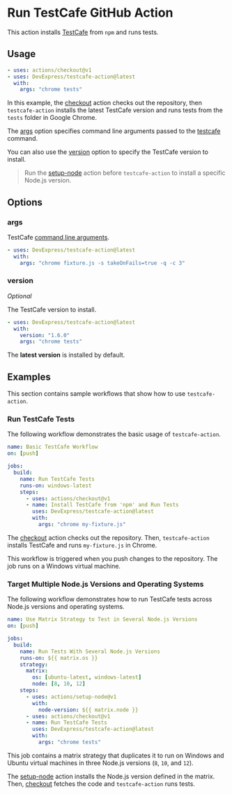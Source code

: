 # Run TestCafe GitHub Action

This action installs [TestCafe](https://github.com/DevExpress/testcafe) from `npm` and runs tests.

## Usage

```yaml
- uses: actions/checkout@v1
- uses: DevExpress/testcafe-action@latest
  with:
    args: "chrome tests"
```

In this example, the [checkout](https://github.com/actions/checkout) action checks out the repository, then `testcafe-action` installs the latest TestCafe version and runs tests from the `tests` folder in Google Chrome.

The [args](#args) option specifies command line arguments passed to the [testcafe](https://devexpress.github.io/testcafe/documentation/using-testcafe/command-line-interface.html) command.

You can also use the [version](#version) option to specify the TestCafe version to install.

> Run the [setup-node](https://github.com/actions/setup-node) action before `testcafe-action` to install a specific Node.js version.

## Options

### args

TestCafe [command line arguments](https://devexpress.github.io/testcafe/documentation/using-testcafe/command-line-interface.html).

```yaml
- uses: DevExpress/testcafe-action@latest
  with:
    args: "chrome fixture.js -s takeOnFails=true -q -c 3"
```

### version

*Optional*

The TestCafe version to install.

```yaml
- uses: DevExpress/testcafe-action@latest
  with:
    version: "1.6.0"
    args: "chrome tests"
```

The **latest version** is installed by default.

## Examples

This section contains sample workflows that show how to use `testcafe-action`.

### Run TestCafe Tests

The following workflow demonstrates the basic usage of `testcafe-action`.

```yaml
name: Basic TestCafe Workflow
on: [push]

jobs:
  build:
    name: Run TestCafe Tests
    runs-on: windows-latest
    steps:
      - uses: actions/checkout@v1
      - name: Install TestCafe from 'npm' and Run Tests
        uses: DevExpress/testcafe-action@latest
        with:
          args: "chrome my-fixture.js"
```

The [checkout](https://github.com/actions/checkout) action checks out the repository. Then, `testcafe-action` installs TestCafe and runs `my-fixture.js` in Chrome.

This workflow is triggered when you push changes to the repository. The job runs on a Windows virtual machine.

### Target Multiple Node.js Versions and Operating Systems

The following workflow demonstrates how to run TestCafe tests across Node.js versions and operating systems.

```yaml
name: Use Matrix Strategy to Test in Several Node.js Versions
on: [push]

jobs:
  build:
    name: Run Tests With Several Node.js Versions
    runs-on: ${{ matrix.os }}
    strategy:
      matrix:
        os: [ubuntu-latest, windows-latest]
        node: [8, 10, 12]
    steps:
      - uses: actions/setup-node@v1
        with:
          node-version: ${{ matrix.node }}
      - uses: actions/checkout@v1
      - name: Run TestCafe Tests
        uses: DevExpress/testcafe-action@latest
        with:
          args: "chrome tests"
```

This job contains a matrix strategy that duplicates it to run on Windows and Ubuntu virtual machines in three Node.js versions (`8`, `10`, and `12`).

The [setup-node](https://github.com/actions/setup-node) action installs the Node.js version defined in the matrix. Then, [checkout](https://github.com/actions/checkout) fetches the code and `testcafe-action` runs tests.
